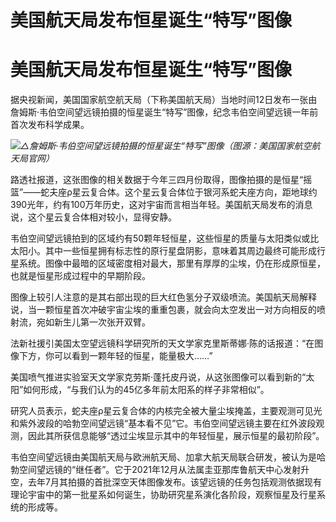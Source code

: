 # 美国航天局发布恒星诞生“特写”图像

# 美国航天局发布恒星诞生“特写”图像

据央视新闻，美国国家航空航天局（下称美国航天局）当地时间12日发布一张由詹姆斯·韦伯空间望远镜拍摄的恒星诞生“特写”图像，纪念韦伯空间望远镜一年前首次发布科学成果。

![](https://inews.gtimg.com/om_bt/O3mqT7xPbij7BprhuN0XHMvhu7neXOw5zC5N-JL1aXDPYAA/1000)_△詹姆斯·韦伯空间望远镜拍摄的恒星诞生“特写”图像（图源：美国国家航空航天局官网）_

路透社报道，这张图像的相关数据于今年三四月份取得，图像拍摄的是恒星“摇篮”——蛇夫座ρ星云复合体。这个星云复合体位于银河系蛇夫座方向，距地球约390光年，约有100万年历史，这对宇宙而言相当年轻。美国航天局发布的消息说，这个星云复合体相对较小，显得安静。

韦伯空间望远镜拍到的区域约有50颗年轻恒星，这些恒星的质量与太阳类似或比太阳小。其中一些恒星拥有标志性的原行星盘阴影，意味着其周边最终可能形成行星系统。图像中最暗的区域密度相对最大，那里有厚厚的尘埃，仍在形成原恒星，也就是恒星形成过程中的早期阶段。

图像上较引人注意的是其右部出现的巨大红色氢分子双级喷流。美国航天局解释说，当一颗恒星首次冲破宇宙尘埃的重重包裹，就会向太空发出一对方向相反的喷射流，宛如新生儿第一次张开双臂。

法新社援引美国太空望远镜科学研究所的天文学家克里斯蒂娜·陈的话报道：“在图像下方，你可以看到一颗年轻的恒星，能量极大……”

美国喷气推进实验室天文学家克劳斯·蓬托皮丹说，从这张图像可以看到新的“太阳”如何形成，“与我们认为的45亿多年前太阳系的样子非常相似”。

研究人员表示，蛇夫座ρ星云复合体的内核完全被大量尘埃掩盖，主要观测可见光和紫外波段的哈勃空间望远镜“基本看不见”它。韦伯空间望远镜主要在红外波段观测，因此其所获信息能够“透过尘埃显示其中的年轻恒星，展示恒星的最初阶段”。

韦伯空间望远镜由美国航天局与欧洲航天局、加拿大航天局联合研发，被认为是哈勃空间望远镜的“继任者”。它于2021年12月从法属圭亚那库鲁航天中心发射升空，去年7月其拍摄的首批深空天体图像发布。该望远镜的任务包括观测依据现有理论宇宙中的第一批星系如何诞生，协助研究星系演化各阶段，观察恒星及行星系统的形成等。

